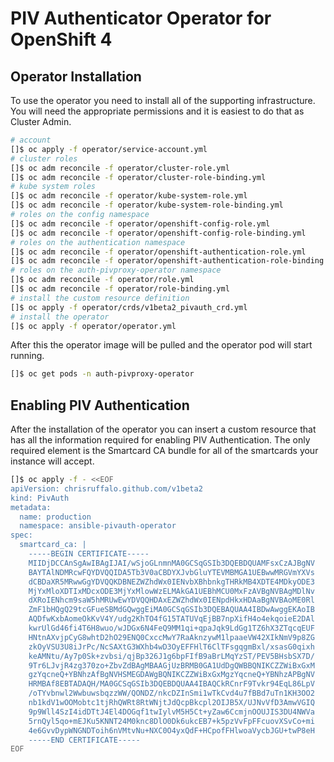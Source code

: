 # PIV Authenticator Operator for OpenShift 4

## Operator Installation
To use the operator you need to install all of the supporting infrastructure. You will need the appropriate permissions and it is easiest to do that as Cluster Admin.

```bash
# account
[]$ oc apply -f operator/service-account.yml
# cluster roles
[]$ oc adm reconcile -f operator/cluster-role.yml
[]$ oc adm reconcile -f operator/cluster-role-binding.yml
# kube system roles
[]$ oc adm reconcile -f operator/kube-system-role.yml
[]$ oc adm reconcile -f operator/kube-system-role-binding.yml
# roles on the config namespace
[]$ oc adm reconcile -f operator/openshift-config-role.yml
[]$ oc adm reconcile -f operator/openshift-config-role-binding.yml
# roles on the authentication namespace
[]$ oc adm reconcile -f operator/openshift-authentication-role.yml
[]$ oc adm reconcile -f operator/openshift-authentication-role-binding.yml
# roles on the auth-pivproxy-operator namespace
[]$ oc adm reconcile -f operator/role.yml
[]$ oc adm reconcile -f operator/role-binding.yml
# install the custom resource definition
[]$ oc apply -f operator/crds/v1beta2_pivauth_crd.yml
# install the operator
[]$ oc apply -f operator/operator.yml
```

After this the operator image will be pulled and the operator pod will start running.
```bash
[]$ oc get pods -n auth-pivproxy-operator
```

## Enabling PIV Authentication
After the installation of the operator you can insert a custom resource that has all the information required for enabling PIV Authentication. The only required element is the Smartcard CA bundle for all of the smartcards your instance will accept.

```bash
[]$ oc apply -f - <<EOF
apiVersion: chrisruffalo.github.com/v1beta2
kind: PivAuth
metadata:
  name: production
  namespace: ansible-pivauth-operator
spec:
  smartcard_ca: |
    -----BEGIN CERTIFICATE-----
    MIIDjDCCAnSgAwIBAgIJAI/wSjoGLnmnMA0GCSqGSIb3DQEBDQUAMFsxCzAJBgNV
    BAYTAlNDMRcwFQYDVQQIDA5Tb3V0aCBDYXJvbGluYTEVMBMGA1UEBwwMRGVmYXVs
    dCBDaXR5MRwwGgYDVQQKDBNEZWZhdWx0IENvbXBhbnkgTHRkMB4XDTE4MDkyODE3
    MjYxMloXDTIxMDcxODE3MjYxMlowWzELMAkGA1UEBhMCU0MxFzAVBgNVBAgMDlNv
    dXRoIENhcm9saW5hMRUwEwYDVQQHDAxEZWZhdWx0IENpdHkxHDAaBgNVBAoME0Rl
    ZmF1bHQgQ29tcGFueSBMdGQwggEiMA0GCSqGSIb3DQEBAQUAA4IBDwAwggEKAoIB
    AQDfwKxbAomeOkKvV4Y/udg2KhTO4fG15TATUVqEjBB7npXifH4o4ekqoieE2DAl
    kwrUlGd46fi4T6H8wuo/wJDGx6N4FeQ9MM1qi+qpaJqk9LdGg1TZ6hX3ZTqcqEUF
    HNtnAXvjpCyG8whtD2hO29ENQ0CxccMwY7RaAknzywM1lpaaeVW42XIkNmV9p8ZG
    zkOyVSU3U8iJrPc/NcSAXtG3WXhb4wD3OyEFFHlT6ClTFsgqgmBxl/xsasG0qixh
    keAMNtu/Ay7p0Sk+zvbsi/qjBp326J1g6bpFIfB9aBrLMqYzST/PEV5BHsbSX7D/
    9Tr6LJvjR4zg370zo+ZbvZdBAgMBAAGjUzBRMB0GA1UdDgQWBBQNIKCZZWiBxGxM
    gzYqcneQ+YBNhzAfBgNVHSMEGDAWgBQNIKCZZWiBxGxMgzYqcneQ+YBNhzAPBgNV
    HRMBAf8EBTADAQH/MA0GCSqGSIb3DQEBDQUAA4IBAQCkRCnrF9Tvkr94EqL86LpV
    /oTYvbnwl2WwbuwsbqzzWW/QONDZ/nkcDZInSmi1wTkCvd4u7fBBd7uTn1KH3OO2
    nb1kdV1wOOMobtc1tjRhQWRt8RtWNjtJdQcpBkcpl2OIJB5X/UJNvVfD3AmwVGIQ
    9p9Wll4SzI4idDTtJ4El4DOGqf1twIylvM5H5Ct+yZaw6CcmjnOOUJIS3DU4NWVa
    5rnQyl5qo+mEJKu5KNNT24M0knc8DlO0Dk6ukcEB7+k5pzVvFpFFcuovXSvCo+mi
    4e6GvvDypWNGNDToih6nVMtvNu+NXC0O4yxQdF+HCpofFHlwoaVycbJGU+twP8eH
    -----END CERTIFICATE-----
EOF
```